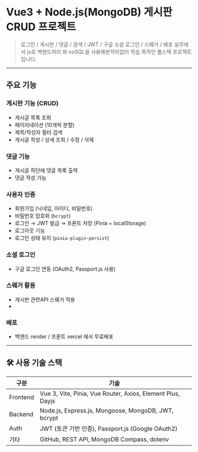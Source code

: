 # Vue3 + Node.js(MongoDB) 게시판 CRUD 프로젝트

> 로그인 / 게시판 / 댓글 / 검색 / JWT / 구글 소셜 로그인 / 스웨거 / 배포
> 실무에서 js로 백엔드처리 와 noSQL을 사용해본적이없어 학습 목적인 풀스택 프로젝트입니다.

---

##  주요 기능

### 게시판 기능 (CRUD)
- 게시글 목록 조회
- 페이지네이션 (10개씩 분할)
- 제목/작성자 필터 검색
- 게시글 작성 / 상세 조회 / 수정 / 삭제

###  댓글 기능
- 게시글 하단에 댓글 목록 출력
- 댓글 작성 가능

### 사용자 인증
- 회원가입 (닉네임, 아이디, 비밀번호)
- 비밀번호 암호화 (`bcrypt`)
- 로그인 → JWT 발급 → 프론트 저장 (Pinia + localStorage)
- 로그아웃 기능
- 로그인 상태 유지 (`pinia-plugin-persist`)

###  소셜 로그인
-  구글 로그인 연동 (OAuth2, Passport.js 사용)

### 스웨거 활용
- 게시판 관련API 스웨거 적용
- 
### 배포
- 백엔드 render / 프론트 vercel 에서 무료배포 

---

## 🛠️ 사용 기술 스택

| 구분 | 기술 |
|------|------|
| Frontend | Vue 3, Vite, Pinia, Vue Router, Axios, Element Plus, Dayjs |
| Backend | Node.js, Express.js, Mongoose, MongoDB, JWT, bcrypt |
| Auth | JWT (토큰 기반 인증), Passport.js (Google OAuth2) |
| 기타 | GitHub, REST API, MongoDB Compass, dotenv |


